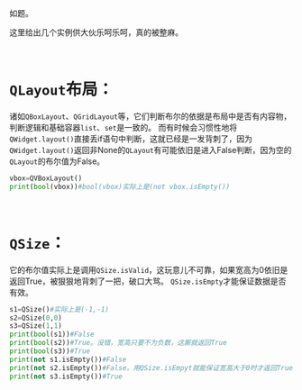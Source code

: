 

如题。

这里给出几个实例供大伙乐呵乐呵，真的被整麻。


<br>

# ``QLayout``布局：
诸如``QBoxLayout``、``QGridLayout``等，它们判断布尔的依据是布局中是否有内容物，判断逻辑和基础容器``list``、``set``是一致的。
而有时候会习惯性地将``QWidget.layout()``直接丢if语句中判断，这就已经是一发背刺了，因为``QWidget.layout()``返回非None的``QLayout``有可能依旧是进入False判断，因为空的``QLayout``的布尔值为False。

```py
vbox=QVBoxLayout()
print(bool(vbox))#bool(vbox)实际上是(not vbox.isEmpty())
```

<br>

# ``QSize``：
它的布尔值实际上是调用``QSize.isValid``，这玩意儿不可靠，如果宽高为0依旧是返回True，被狠狠地背刺了一把，破口大骂。
``QSize.isEmpty``才能保证数据是否有效。

```py
s1=QSize()#实际上是(-1,-1)
s2=QSize(0,0)
s3=QSize(1,1)
print(bool(s1))#False
print(bool(s2))#True。没错，宽高只要不为负数，这厮就返回True
print(bool(s3))#True
print(not s1.isEmpty())#False
print(not s2.isEmpty())#False。用QSize.isEmpyt就能保证宽高大于0时才返回True
print(not s3.isEmpty())#True
```




